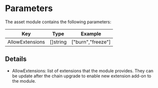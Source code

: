 <!--
order: 3
-->

# Parameters

The asset module contains the following parameters:

| Key                  | Type          | Example                |
|----------------------|---------------|------------------------|
| AllowExtensions      | []string      | ["burn","freeze"]      |

## Details

- AllowExtensions: list of extensions that the module provides. They can be update after the chain upgrade to enable new extension add-on to the module.
